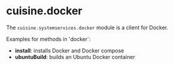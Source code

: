 # cuisine.docker

The `cuisine.systemservices.docker` module is a client for Docker.

Examples for methods in 'docker`:

- **install**: installs Docker and Docker compose
- **ubuntuBuild**: builds an Ubuntu Docker container
